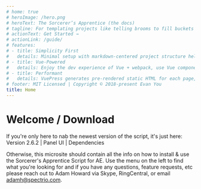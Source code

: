 ```yaml
---
# home: true
# heroImage: /hero.png
# heroText: The Sorcerer’s Apprentice (the docs)
# tagline: For templating projects like telling brooms to fill buckets
# actionText: Get Started →
# actionLink: /guide/
# features:
# - title: Simplicity First
#   details: Minimal setup with markdown-centered project structure helps you focus on writing.
# - title: Vue-Powered
#   details: Enjoy the dev experience of Vue + webpack, use Vue components in markdown, and develop custom themes with Vue.
# - title: Performant
#   details: VuePress generates pre-rendered static HTML for each page, and runs as an SPA once a page is loaded.
# footer: MIT Licensed | Copyright © 2018-present Evan You
title: Home
---
```


# Welcome / Download

If you're only here to nab the newest version of the script, it's just here: Version 2.6.2 | Panel UI | Dependencies

Otherwise, this microsite should contain all the info on how to install & use the Sorcerer's Apprentice Script for AE. Use the menu on the left to find what you're looking for and if you have any questions, feature requests, etc please reach out to Adam Howard via Skype, RingCentral, or email [adamh@spectrio.com](mailto:adamh@spectrio.com).